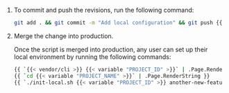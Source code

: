 <!-- shortcode start {{ .Name }} -->
1.  To commit and push the revisions, run the following command:

    ```bash
    git add . && git commit -m "Add local configuration" && git push {{ `{{< vendor/cli >}}` | .Page.RenderString }} local-config
    ```

1.  Merge the change into production.

    Once the script is merged into production,
    any user can set up their local environment by running the following commands:

    ```bash
    {{ `{{< vendor/cli >}} {{< variable "PROJECT_ID" >}}` | .Page.RenderString }}
    {{ `cd {{< variable "PROJECT_NAME" >}}` | .Page.RenderString }}
    {{ `./init-local.sh {{< variable "PROJECT_ID" >}} another-new-feature {{< variable "PRODUCTION_ENVIRONMENT_NAME" >}}` | .Page.RenderString }}
    ```
<!-- shortcode end {{ .Name }} -->
